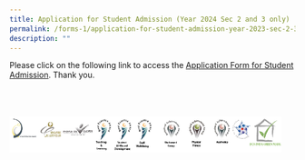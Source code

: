 ```yaml
---
title: Application for Student Admission (Year 2024 Sec 2 and 3 only)
permalink: /forms-1/application-for-student-admission-year-2023-sec-2-3-only/
description: ""
---
```

Please click on the following link to access the&nbsp;[Application Form for Student Admission](/files/Forms/2024/waiting%20list%20form_2024.pdf). Thank you.

<br>
<br>
<br>

<style>  
img {  
  display: block;  
  margin-left: auto;  
  margin-right: auto;  
}  
</style>  
<img src="/images/banner_awards_.png" alt="banner awards" style="width:95%;">